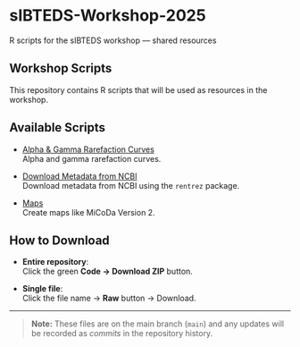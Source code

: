 # sIBTEDS-Workshop-2025
R scripts for the sIBTEDS workshop — shared resources

## Workshop Scripts

This repository contains R scripts that will be used as resources in the workshop.

## Available Scripts

- [Alpha & Gamma Rarefaction Curves](./Alfa%20&%20Gamma%20Rarefaction%20Curves/Alfa&GammaRarefactionCurves.R)  
  Alpha and gamma rarefaction curves.

- [Download Metadata from NCBI](./DownloadMetadataFromNCBI/ScriptRentrezPackage_EMP.R)  
  Download metadata from NCBI using the `rentrez` package.

- [Maps](./Maps/Maps_MiCoDaV2_2025.R)  
  Create maps like MiCoDa Version 2.

## How to Download

- **Entire repository**:  
  Click the green **Code → Download ZIP** button.
  
- **Single file**:  
  Click the file name → **Raw** button → Download.

---

> **Note:** These files are on the main branch (`main`) and any updates will be recorded as *commits* in the repository history.
